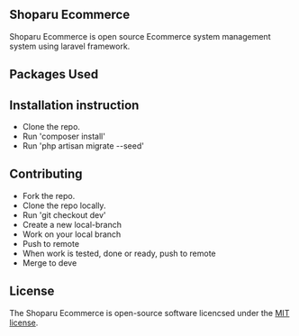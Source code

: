 ## Shoparu Ecommerce

Shoparu Ecommerce is open source Ecommerce system management system using laravel framework.

## Packages Used

## Installation instruction

- Clone the repo.
- Run 'composer install'
- Run 'php artisan migrate --seed'

## Contributing

- Fork the repo.
- Clone the repo locally.
- Run 'git checkout dev'
- Create a new local-branch
- Work on your local branch
- Push to remote
- When work is tested, done or ready, push to remote
- Merge to deve



## License

The Shoparu Ecommerce is open-source software licencsed under the  [MIT license](https://opensource.org/licenses/MIT).
